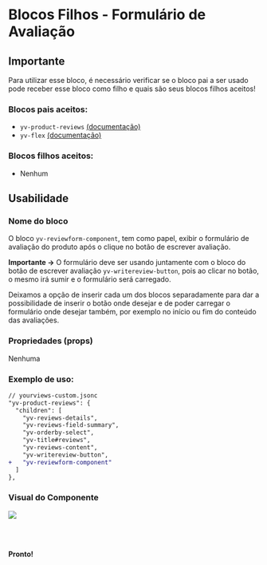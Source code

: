# Blocos Filhos - Formulário de Avaliação

## Importante

Para utilizar esse bloco, é necessário verificar se o bloco pai a ser usado pode receber esse bloco como filho e quais são seus blocos filhos aceitos!

### Blocos pais aceitos:

 - `yv-product-reviews` [(documentação)](https://github.com/yourviewsbyhiplatform/documentacoes/blob/master/Instala%C3%A7%C3%A3o%20personaliz%C3%A1vel%20-%20Bloco%20de%20reviews.md)
 - `yv-flex` [(documentação)](https://github.com/yourviewsbyhiplatform/documentacoes/blob/master/Blocos%20Filhos%20-%20Flex%20Box.md)

### Blocos filhos aceitos:

- Nenhum
 
## Usabilidade

### Nome do bloco

O bloco `yv-reviewform-component`, tem como papel, exibir o formulário de avaliação do produto após o clique no botão de escrever avaliação.

**Importante ->** O formulário deve ser usando juntamente com o bloco do botão de escrever avaliação `yv-writereview-button`, pois ao clicar no botão, o mesmo irá sumir e o formulário será carregado. 

Deixamos a opção de inserir cada um dos blocos separadamente para dar a possibilidade de inserir o botão onde desejar e de poder carregar o formulário onde desejar também, por exemplo no início ou fim do conteúdo das avaliações.

### Propriedades (props)

Nenhuma

### Exemplo de uso:

```diff
// yourviews-custom.jsonc
"yv-product-reviews": {
  "children": [
    "yv-reviews-details",
    "yv-reviews-field-summary",
    "yv-orderby-select",
    "yv-title#reviews",
    "yv-reviews-content",
    "yv-writereview-button",
+   "yv-reviewform-component"
  ]
},
```

### Visual do Componente
![](https://i.imgur.com/Uuo0P1a.png)

<br>
<br>

**Pronto!**
<!--stackedit_data:
eyJoaXN0b3J5IjpbLTMzNjExNzQ0N119
-->